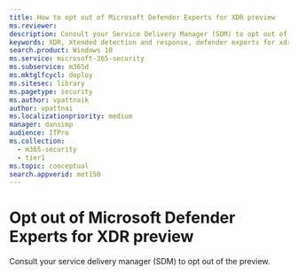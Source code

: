 ```yaml
---
title: How to opt out of Microsoft Defender Experts for XDR preview
ms.reviewer:
description: Consult your Service Delivery Manager (SDM) to opt out of the preview.
keywords: XDR, Xtended detection and response, defender experts for xdr, Microsoft Defender Experts for XDR, managed threat hunting, managed detection and response (MDR) service, service delivery manager, real-time visibility with XDR experts, threat hunting and analysis
search.product: Windows 10
ms.service: microsoft-365-security
ms.subservice: m365d
ms.mktglfcycl: deploy
ms.sitesec: library
ms.pagetype: security
ms.author: vpattnaik
author: vpattnai
ms.localizationpriority: medium
manager: dansimp
audience: ITPro
ms.collection:
  - m365-security
  - tier1
ms.topic: conceptual
search.appverid: met150
---
```


# Opt out of Microsoft Defender Experts for XDR preview

Consult your service delivery manager (SDM) to opt out of the preview.
